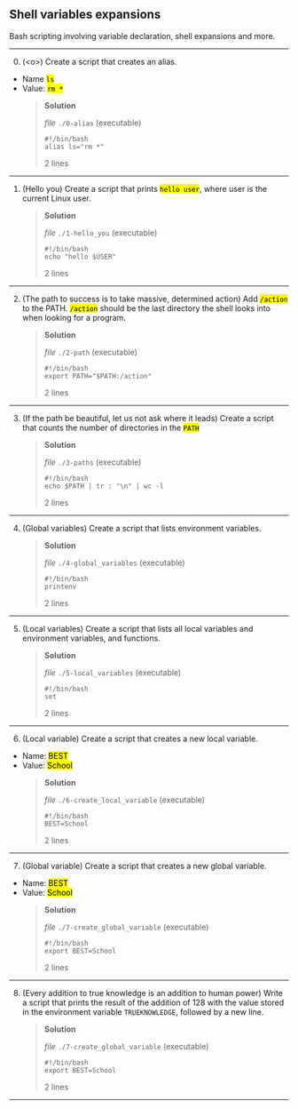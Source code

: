 ## Shell variables expansions

Bash scripting involving variable declaration, shell expansions and more.

---

0. (\<o>) Create a script that creates an alias.

- Name <mark>`ls`</mark>
- Value: <mark>`rm *`</mark>
  > **Solution**
  >
  > _file_ `./0-alias` (executable)
  >
  > ```
  > #!/bin/bash
  > alias ls="rm *"
  > ```
  >
  > 2 lines

---

1. (Hello you) Create a script that prints <mark>`hello user`</mark>, where user is the current Linux user.
   > **Solution**
   >
   > _file_ `./1-hello_you` (executable)
   >
   > ```
   > #!/bin/bash
   > echo "hello $USER"
   > ```
   >
   > 2 lines

---

2. (The path to success is to take massive, determined action) Add <mark>`/action`</mark> to the PATH. <mark>`/action`</mark> should be the last directory the shell looks into when looking for a program.
   > **Solution**
   >
   > _file_ `./2-path` (executable)
   >
   > ```
   > #!/bin/bash
   > export PATH="$PATH:/action"
   > ```
   >
   > 2 lines

---

3. (If the path be beautiful, let us not ask where it leads) Create a script that counts the number of directories in the <mark>`PATH`</mark>
   > **Solution**
   >
   > _file_ `./3-paths` (executable)
   >
   > ```
   > #!/bin/bash
   > echo $PATH | tr : "\n" | wc -l
   > ```
   >
   > 2 lines

---

4. (Global variables) Create a script that lists environment variables.
   > **Solution**
   >
   > _file_ `./4-global_variables` (executable)
   >
   > ```
   > #!/bin/bash
   > printenv
   > ```
   >
   > 2 lines

---

5. (Local variables) Create a script that lists all local variables and environment variables, and functions.
   > **Solution**
   >
   > _file_ `./5-local_variables` (executable)
   >
   > ```
   > #!/bin/bash
   > set
   > ```
   >
   > 2 lines

---

6. (Local variable) Create a script that creates a new local variable.

- Name: <mark>BEST</mark>
- Value: <mark>School</mark>
  > **Solution**
  >
  > _file_ `./6-create_local_variable` (executable)
  >
  > ```
  > #!/bin/bash
  > BEST=School
  > ```
  >
  > 2 lines

---

7. (Global variable) Create a script that creates a new global variable.

- Name: <mark>BEST</mark>
- Value: <mark>School</mark>
  > **Solution**
  >
  > _file_ `./7-create_global_variable` (executable)
  >
  > ```
  > #!/bin/bash
  > export BEST=School
  > ```
  >
  > 2 lines

---

8. (Every addition to true knowledge is an addition to human power) Write a script that prints the result of the addition of 128 with the value stored in the environment variable `TRUEKNOWLEDGE`, followed by a new line.
   > **Solution**
   >
   > _file_ `./7-create_global_variable` (executable)
   >
   > ```
   > #!/bin/bash
   > export BEST=School
   > ```
   >
   > 2 lines

---
